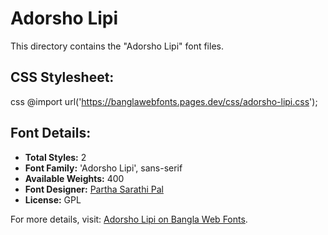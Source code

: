 # Adorsho Lipi

This directory contains the "Adorsho Lipi" font files.

## CSS Stylesheet:
css
@import url('https://banglawebfonts.pages.dev/css/adorsho-lipi.css');


## Font Details:
- **Total Styles:** 2
- **Font Family:** 'Adorsho Lipi', sans-serif
- **Available Weights:** 400
- **Font Designer:** [Partha Sarathi Pal](mailto:p.s.pal.2006@gmail.com)
- **License:** GPL

For more details, visit: [Adorsho Lipi on Bangla Web Fonts](https://banglawebfonts.pages.dev/adorsho-lipi/#about).
